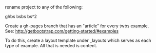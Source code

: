 rename project to any of the following:

ghbs
bsbs
bs^2

Create a gh-pages branch that has an "article" for every twbs example. See:
http://getbootstrap.com/getting-started/#examples

To do this, create a layout template under _layouts which serves as each type of example. All that is needed is content.
